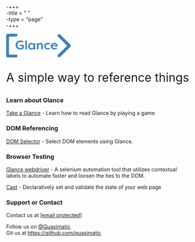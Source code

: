 -+++		
 -title = " "		
 -type = "page"		
 -+++
<p><img style="height: 64px" src="/images/glance.svg"/><p>
<p style="font-size: 2rem">A simple way to reference things</p>
<h3>Learn about Glance</h3>
<p><a href="/take-a-glance">Take a Glance</a> - Learn how to read Glance by playing a game</p>
<h3>DOM Referencing</h3>
<p><a href="/glance-dom">DOM Selector</a> - Select DOM elements using Glance.</p>
<h3>Browser Testing</h3>
<p><a href="/glance/webdriver">Glance webdriver</a> - A selenium automation tool that utilizes contextual
labels to automate faster and loosen the ties to the DOM.</p>
<p><a href="https://github.com/quasimatic/Cast">Cast</a> - Declaratively set and validate the state of your
web page</p>
<h3>
<a href="https://github.com/quasimatic/quasimatic.github.io/blob/b55a5d22eefa3863f0d63a168780023c1b34195c/index.md#support-or-contact"></a>Support
or Contact</h3>
<p>Contact us at&nbsp;<a href="/cdn-cgi/l/email-protection#056c6b636a45747064766c6864716c662b6a7762"><span class="__cf_email__" data-cfemail="127b7c747d52636773617b7f73667b713c7d6075">[email&#160;protected]</span><script data-cfhash='f9e31' type="text/javascript">/* <![CDATA[ */!function(t,e,r,n,c,a,p){try{t=document.currentScript||function(){for(t=document.getElementsByTagName('script'),e=t.length;e--;)if(t[e].getAttribute('data-cfhash'))return t[e]}();if(t&&(c=t.previousSibling)){p=t.parentNode;if(a=c.getAttribute('data-cfemail')){for(e='',r='0x'+a.substr(0,2)|0,n=2;a.length-n;n+=2)e+='%'+('0'+('0x'+a.substr(n,2)^r).toString(16)).slice(-2);p.replaceChild(document.createTextNode(decodeURIComponent(e)),c)}p.removeChild(t)}}catch(u){}}()/* ]]> */</script></a></p>
<p><a href="/cdn-cgi/l/email-protection#4a23242c250a3b3f2b3923272b3e23296425382d"></a>Follow us on <a href="https://twitter.com/quasimatic">@Quasimatic</a><br>Git
us&nbsp;at&nbsp;<a href="https://github.com/quasimatic">https://github.com/quasimatic</a>
</p>

